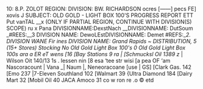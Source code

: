 10: 8.P. ZOLOT
REGION:
DIVISION:
BW. RICHARDSON ocres [——] pecs FE]
xovis J
SUBJECT: OLD GOLD - LIGHT BOX 100'S PROGRESS REPORT
ETT
Put vanTAL __x
(ONLY IF PARTIAL REGION, CONTINUE WITH DIVISION(S) SCOPE)
ru x Pana
DIVISIONNAME:DexstNach __DIVISIONNAME: DutSoum _#REES:__3
DIVISION NAME: DewoLEstDIVISIONNAME: Demet #REFS:__2.
DIVISION WANE Fir ines
DIVISION NAME: Grand Rapids
~ DISTRIBUTION, 5
(15+ Stores) Stocking No Old Gold Light Box 100's
0 Old Gold Light Box 100s
ara a ER eT wens [16
[Bay Stations 9 ra |
[Schmucksl Oil 1389 z_ |
Wilson Oit 140/13 1s .
lessen nin [8
esa ‘tee
str wisi [a
pea OF ‘am
Nascoracount | Vana _| Naum |, Neneoracoane [use | GS]
[Clark Gas. 142
[Emo 237
|7-Eleven Southland 102
[Walmart 39
{Ultra Diamond 184
[Dairy Mart 32
[Mobil Oil 40
JACA Amoco 31
co
w
ron
re
.o
©
etd